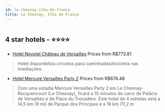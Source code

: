 ```yaml
---
id: le-chesnay-ilha-de-franca
title: Le Chesnay, Ilha de França
---
```


<center><img src="https://i.travelapi.com/hotels/1000000/20000/13800/13756/446226dd_z.jpg" alt="" /></center>


##  4 star hotels - ⭐️⭐️⭐️⭐️

-    [Hotel Novotel Château de Versailles](https://www.hurb.com/br/aud/https://www.hurb.com/br/hotels/le-chesnay/hotel-novotel-chateau-de-versailles-HT-YY1A?cmp=18055) Prices from R$773.81
   > Hotel disponibiliza circuitos para caminhadas/bicicleta nas imediações.
-    [Hotel Mercure Versailles Parly 2](https://www.hurb.com/br/aud/https://www.hurb.com/br/hotels/le-chesnay/hotel-mercure-versailles-parly-2-HT-FXF9?cmp=18055) Prices from R$676.48
   > Com uma estadia Mercure Versailles Parly 2 em Le Chesnay-Rocquencourt (Le Chesnay), ficará a 15 minutos de carro de Palácio de Versalhes e de Place du Trocadéro. Este hotel de 4 estrelas está a 14,5 km (9 mi) de Parque dos Príncipes e a 18 km (11,2 m
